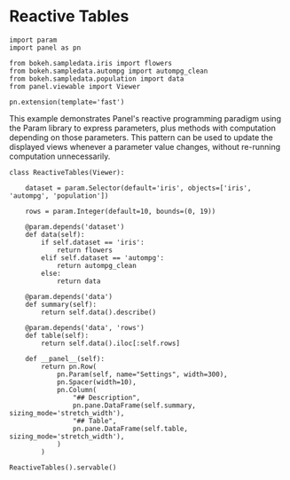 # Reactive Tables

```{pyodide}
import param
import panel as pn

from bokeh.sampledata.iris import flowers
from bokeh.sampledata.autompg import autompg_clean
from bokeh.sampledata.population import data
from panel.viewable import Viewer

pn.extension(template='fast')
```

This example demonstrates Panel's reactive programming paradigm using the Param library to express parameters, plus methods with computation depending on those parameters. This pattern can be used to update the displayed views whenever a parameter value changes, without re-running computation unnecessarily.

```{pyodide}
class ReactiveTables(Viewer):

    dataset = param.Selector(default='iris', objects=['iris', 'autompg', 'population'])

    rows = param.Integer(default=10, bounds=(0, 19))

    @param.depends('dataset')
    def data(self):
        if self.dataset == 'iris':
            return flowers
        elif self.dataset == 'autompg':
            return autompg_clean
        else:
            return data

    @param.depends('data')
    def summary(self):
        return self.data().describe()

    @param.depends('data', 'rows')
    def table(self):
        return self.data().iloc[:self.rows]

    def __panel__(self):
        return pn.Row(
            pn.Param(self, name="Settings", width=300),
			pn.Spacer(width=10),
            pn.Column(
			    "## Description",
				pn.pane.DataFrame(self.summary, sizing_mode='stretch_width'),
				"## Table",
				pn.pane.DataFrame(self.table, sizing_mode='stretch_width'),
			)
        )

ReactiveTables().servable()
```
